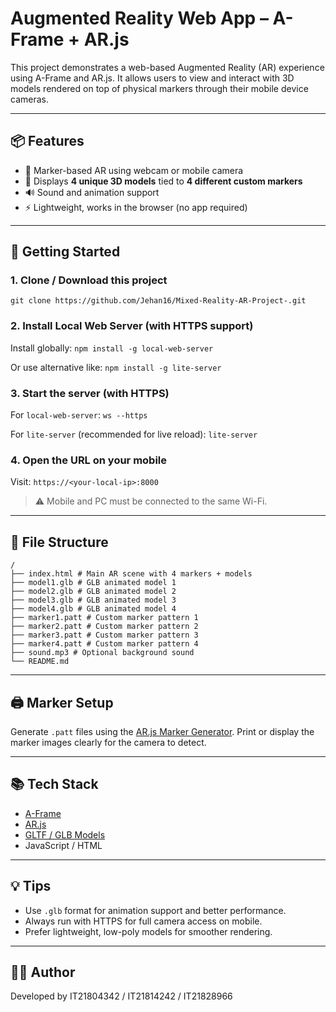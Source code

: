 # Augmented Reality Web App – A-Frame + AR.js

This project demonstrates a web-based Augmented Reality (AR) experience using A-Frame and AR.js. It allows users to view and interact with 3D models rendered on top of physical markers through their mobile device cameras.

---

## 📦 Features

- 📱 Marker-based AR using webcam or mobile camera
- 🎨 Displays **4 unique 3D models** tied to **4 different custom markers**
- 🔊 Sound and animation support
- ⚡ Lightweight, works in the browser (no app required)

---

## 🚀 Getting Started

### 1. Clone / Download this project

```git clone https://github.com/Jehan16/Mixed-Reality-AR-Project-.git```

### 2. Install Local Web Server (with HTTPS support)

Install globally:
```npm install -g local-web-server```

Or use alternative like:
```npm install -g lite-server```

### 3. Start the server (with HTTPS)

For `local-web-server`:
```ws --https```

For `lite-server` (recommended for live reload):
```lite-server```

### 4. Open the URL on your mobile

Visit:
```https://<your-local-ip>:8000```

> ⚠️ Mobile and PC must be connected to the same Wi-Fi.

---

## 📁 File Structure
```
/
├── index.html # Main AR scene with 4 markers + models
├── model1.glb # GLB animated model 1
├── model2.glb # GLB animated model 2
├── model3.glb # GLB animated model 3
├── model4.glb # GLB animated model 4
├── marker1.patt # Custom marker pattern 1
├── marker2.patt # Custom marker pattern 2
├── marker3.patt # Custom marker pattern 3
├── marker4.patt # Custom marker pattern 4
├── sound.mp3 # Optional background sound
└── README.md
```
---

## 🖨️ Marker Setup

Generate `.patt` files using the [AR.js Marker Generator](https://jeromeetienne.github.io/AR.js/three.js/examples/marker-training/examples/generator.html). Print or display the marker images clearly for the camera to detect.

---

## 📚 Tech Stack

- [A-Frame](https://aframe.io)
- [AR.js](https://github.com/AR-js-org/AR.js)
- [GLTF / GLB Models](https://github.com/KhronosGroup/glTF)
- JavaScript / HTML

---

## 💡 Tips

- Use `.glb` format for animation support and better performance.
- Always run with HTTPS for full camera access on mobile.
- Prefer lightweight, low-poly models for smoother rendering.

---

## 🧑‍💻 Author

Developed by IT21804342 / IT21814242 / IT21828966
